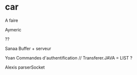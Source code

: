 car
===
A faire

Aymeric

??

Sanaa
Buffer + serveur

Yoan
Commandes d'authentification // Transferer.JAVA = LIST ?

Alexis
parserSocket 

